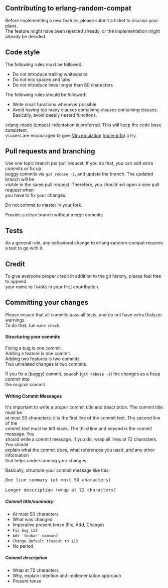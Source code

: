 Contributing to erlang-random-compat
------------------------------------

Before implementing a new feature, please submit a ticket to discuss your plans.  
The feature might have been rejected already, or the implementation might already be decided.

Code style
----------

The following rules must be followed:
 * Do not introduce trailing whitespace
 * Do not mix spaces and tabs
 * Do not introduce lines longer than 80 characters

The following rules should be followed:
 * Write small functions whenever possible
 * Avoid having too many clauses containing clauses containing clauses.  
   Basically, avoid deeply nested functions.

[erlang-mode (emacs)](http://www.erlang.org/doc/man/erlang.el.html)
indentation is preferred. This will keep the code base consistent.  
vi users are encouraged to give [Vim emulation](http://emacswiki.org/emacs/Evil) ([more
info](https://gitorious.org/evil/pages/Home)) a try.

Pull requests and branching
---------------------------

Use one topic branch per pull request. If you do that, you can add extra commits or fix up  
buggy commits via `git rebase -i`, and update the branch. The updated branch will be  
visible in the same pull request. Therefore, you should not open a new pull request when  
you have to fix your changes.

Do not commit to master in your fork.

Provide a clean branch without merge commits.

Tests
-----

As a general rule, any behavioral change to erlang-random-compat requires a test to go with it.

Credit
------

To give everyone proper credit in addition to the git history, please feel free to append  
your name to `THANKS` in your first contribution.

Committing your changes
-----------------------

Please ensure that all commits pass all tests, and do not have extra Dialyzer warnings.  
To do that, run `make check`.

#### Structuring your commits

Fixing a bug is one commit.  
Adding a feature is one commit.  
Adding two features is two commits.  
Two unrelated changes is two commits.

If you fix a (buggy) commit, squash (`git rebase -i`) the changes as a fixup commit into  
the original commit.

#### Writing Commit Messages

It's important to write a proper commit title and description. The commit title must be  
at most 50 characters; it is the first line of the commit text. The second line of the  
commit text must be left blank. The third line and beyond is the commit message. You  
should write a commit message. If you do, wrap all lines at 72 characters. You should  
explain what the commit does, what references you used, and any other information  
that helps understanding your changes.

Basically, structure your commit message like this:

<pre>
One line summary (at most 50 characters)

Longer description (wrap at 72 characters)
</pre>

##### Commit title/summary

* At most 50 characters
* What was changed
* Imperative present tense (Fix, Add, Change)
 * `Fix bug 123`
 * `Add 'foobar' command`
 * `Change default timeout to 123`
* No period

##### Commit description

* Wrap at 72 characters
* Why, explain intention and implementation approach
* Present tense
